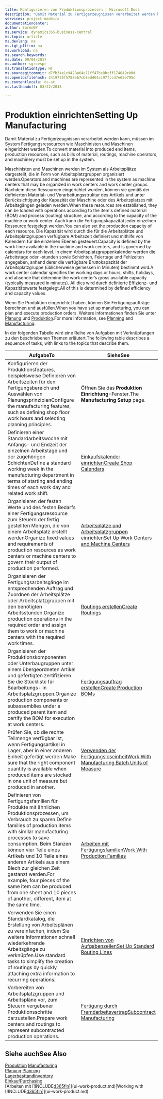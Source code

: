 ```yaml
---
title: Konfigurieren von Produktionsprozessen | Microsoft Docs
description: "Damit Material zu Fertigerzeugnissen verarbeitet werden kann, müssen im System Fertigungsressourcen wie Maschinisten und Maschinen eingerichtet werden."
services: project-madeira
documentationcenter: 
author: SorenGP
ms.service: dynamics365-business-central
ms.topic: article
ms.devlang: na
ms.tgt_pltfrm: na
ms.workload: na
ms.search.keywords: 
ms.date: 09/04/2017
ms.author: sgroespe
ms.translationtype: HT
ms.sourcegitcommit: d7fb34e1c9428a64c71ff47be8bcff174649c00d
ms.openlocfilehash: 2419755f5788eb7cb8ed464ac97fccd7e63e795c
ms.contentlocale: de-at
ms.lasthandoff: 03/22/2018

---
```

# <a name="setting-up-manufacturing"></a><span data-ttu-id="10107-103">Produktion einrichten</span><span class="sxs-lookup"><span data-stu-id="10107-103">Setting Up Manufacturing</span></span>
<span data-ttu-id="10107-104">Damit Material zu Fertigerzeugnissen verarbeitet werden kann, müssen im System Fertigungsressourcen wie Maschinisten und Maschinen eingerichtet werden.</span><span class="sxs-lookup"><span data-stu-id="10107-104">To convert material into produced end items, production resources, such as bills of material, routings, machine operators, and machinery must be set up in the system.</span></span>

<span data-ttu-id="10107-105">Maschinisten und Maschinen werden im System als Arbeitsplätze dargestellt, die in Form von Arbeitsplatzgruppen organisiert werden.</span><span class="sxs-lookup"><span data-stu-id="10107-105">Operators and machines are represented in the system as machine centers that may be organized in work centers and work center groups.</span></span> <span data-ttu-id="10107-106">Nachdem diese Ressourcen eingerichtet wurden, können sie gemäß der definierten  Material- und Verarbeitungsstruktur des Artikels und unter Berücksichtigung der Kapazität der Maschine oder des Arbeitsplatzes mit Arbeitsgängen geladen werden.</span><span class="sxs-lookup"><span data-stu-id="10107-106">When these resources are established, they can be loaded with operations according to the item's defined material (BOM) and process (routing) structure, and according to the capacity of the machine or work center.</span></span> <span data-ttu-id="10107-107">Auch kann die Fertigungskapazität jeder einzelnen Ressource festgelegt werden.</span><span class="sxs-lookup"><span data-stu-id="10107-107">You can also set the production capacity of each resource.</span></span> <span data-ttu-id="10107-108">Die Kapazität wird durch die für die Arbeitsplätze und Arbeitsplatzgruppen verfügbare Arbeitszeit definiert und mithilfe von Kalendern für die einzelnen Ebenen gesteuert.</span><span class="sxs-lookup"><span data-stu-id="10107-108">Capacity is defined by the work time available in the machine and work centers, and is governed by calendars for each level.</span></span> <span data-ttu-id="10107-109">In einem Arbeitsplatzgruppenkalender werden die Arbeitstage oder -stunden sowie Schichten, Feiertage und Fehlzeiten angegeben, anhand derer die verfügbare Bruttokapazität der Arbeitsplatzgruppe (üblicherweise gemessen in Minuten) bestimmt wird.</span><span class="sxs-lookup"><span data-stu-id="10107-109">A work center calendar specifies the working days or hours, shifts, holidays, and absence that determine the work center’s gross available capacity (typically measured in minutes).</span></span> <span data-ttu-id="10107-110">All dies wird durch definierte Effizienz- und Kapazitätswerte festgelegt.</span><span class="sxs-lookup"><span data-stu-id="10107-110">All of this is determined by defined efficiency and capacity values.</span></span>  

<span data-ttu-id="10107-111">Wenn Sie Produktion eingerichtet haben, können Sie Fertigungsaufträge berechnen und ausfüllen.</span><span class="sxs-lookup"><span data-stu-id="10107-111">When you have set up manufacturing, you can plan and execute production orders.</span></span> <span data-ttu-id="10107-112">Weitere Informationen finden Sie unter [Planung](production-planning.md) und [Produktion](production-manage-manufacturing.md).</span><span class="sxs-lookup"><span data-stu-id="10107-112">For more information, see [Planning](production-planning.md) and [Manufacturing](production-manage-manufacturing.md).</span></span>  

 <span data-ttu-id="10107-113">In der folgenden Tabelle wird eine Reihe von Aufgaben mit Verknüpfungen zu den beschriebenen Themen erläutert.</span><span class="sxs-lookup"><span data-stu-id="10107-113">The following table describes a sequence of tasks, with links to the topics that describe them.</span></span>   

|<span data-ttu-id="10107-114">**Aufgabe**</span><span class="sxs-lookup"><span data-stu-id="10107-114">**To**</span></span>|<span data-ttu-id="10107-115">**Siehe**</span><span class="sxs-lookup"><span data-stu-id="10107-115">**See**</span></span>|  
|------------|-------------|  
|<span data-ttu-id="10107-116">Konfigurieren der Produktionsfeatures, beispielsweise Definieren von Arbeitszeiten für den Fertigungsbereich und Auswählen von Planungsprinzipien</span><span class="sxs-lookup"><span data-stu-id="10107-116">Configure the manufacturing features, such as defining shop floor work hours and selecting planning principles.</span></span>|<span data-ttu-id="10107-117">Öffnen Sie das **Produktion Einrichtung**-Fenster.</span><span class="sxs-lookup"><span data-stu-id="10107-117">The **Manufacturing Setup** page.</span></span>|  
|<span data-ttu-id="10107-118">Definieren einer Standardarbeitswoche mit Anfangs- und Endzeit der einzelnen Arbeitstage und der zugehörigen Schichten</span><span class="sxs-lookup"><span data-stu-id="10107-118">Define a standard working week in the manufacturing department in terms of starting and ending times of each work day and related work shift.</span></span>|[<span data-ttu-id="10107-119">Einkaufskalender einrichten</span><span class="sxs-lookup"><span data-stu-id="10107-119">Create Shop Calendars</span></span>](production-how-to-create-work-center-calendars.md)|  
|<span data-ttu-id="10107-120">Organisieren der festen Werte und des festen Bedarfs einer Fertigungsressource zum Steuern der fertig gestellten Mengen, die von einem Arbeitsplatz erstellt werden</span><span class="sxs-lookup"><span data-stu-id="10107-120">Organize fixed values and requirements of production resources as work centers or machine centers to govern their output of production performed.</span></span>|[<span data-ttu-id="10107-121">Arbeitsplätze und Arbeitsplatzgruppen einrichten</span><span class="sxs-lookup"><span data-stu-id="10107-121">Set Up Work Centers and Machine Centers</span></span>](production-how-to-set-up-work-and-machine-centers.md)|
|<span data-ttu-id="10107-122">Organisieren der Fertigungsarbeitsgänge im entsprechenden Auftrag und Zuordnen der Arbeitsplätze oder Arbeitsplatzgruppen mit den benötigten Arbeitsstunden.</span><span class="sxs-lookup"><span data-stu-id="10107-122">Organize production operations in the required order and assign them to work or machine centers with the required work times.</span></span>|[<span data-ttu-id="10107-123">Routings erstellen</span><span class="sxs-lookup"><span data-stu-id="10107-123">Create Routings</span></span>](production-how-to-create-routings.md)|
|<span data-ttu-id="10107-124">Organisieren der Produktionskomponenten oder Unterbaugruppen unter einem übergeordneten Artikel und gefertigten zertifizieren Sie die Stückliste für Bearbeitungs- in Arbeitsplatzgruppen.</span><span class="sxs-lookup"><span data-stu-id="10107-124">Organize production components or subassemblies under a produced parent item and certify the BOM for execution at work centers.</span></span>|[<span data-ttu-id="10107-125">Fertigungsauftrag erstellen</span><span class="sxs-lookup"><span data-stu-id="10107-125">Create Production BOMs</span></span>](production-how-to-create-production-boms.md)|
|<span data-ttu-id="10107-126">Prüfen Sie, ob die rechte Teilmenge verfügbar ist, wenn Fertigungsartikel in Lager, aber in einer anderen Einheit gefertigt werden.</span><span class="sxs-lookup"><span data-stu-id="10107-126">Make sure that the right component quantity is available when produced items are stocked in one unit of measure but produced in another.</span></span>|[<span data-ttu-id="10107-127">Verwenden der Fertigungsloseinheit</span><span class="sxs-lookup"><span data-stu-id="10107-127">Work With Manufacturing Batch Units of Measure</span></span>](production-how-to-use-the-manufacturing-batch-unit-of-measure.md)|  
|<span data-ttu-id="10107-128">Definieren von Fertigungsfamilien für Produkte mit ähnlichen Produktionsprozessen, um Verbrauch zu sparen.</span><span class="sxs-lookup"><span data-stu-id="10107-128">Define families of production items with similar manufacturing processes to save consumption.</span></span> <span data-ttu-id="10107-129">Beim Stanzen können vier Teile eines Artikels und 10 Teile eines anderen Artikels aus einem Blech zur gleichen Zeit gestanzt werden.</span><span class="sxs-lookup"><span data-stu-id="10107-129">For example, four pieces of the same item can be produced from one sheet and 10 pieces of another, different, item at the same time.</span></span>|[<span data-ttu-id="10107-130">Arbeiten mit Fertigungsfamilien</span><span class="sxs-lookup"><span data-stu-id="10107-130">Work With Production Families</span></span>](production-how-work-family.md)|
|<span data-ttu-id="10107-131">Verwenden Sie einen Standardkatalog, die Erstellung von Arbeitsplänen zu vereinfachen, indem Sie weitere Informationen schnell wiederkehrende Arbeitsgänge zu verknüpfen.</span><span class="sxs-lookup"><span data-stu-id="10107-131">Use standard tasks to simplify the creation of routings by quickly attaching extra information to recurring operations.</span></span>|[<span data-ttu-id="10107-132">Einrichten von Aufgabenzeilen</span><span class="sxs-lookup"><span data-stu-id="10107-132">Set Up Standard Routing Lines</span></span>](production-how-set-up-standard-routing-lines.md)|  
|<span data-ttu-id="10107-133">Vorbereiten von Arbeitsplatzgruppen und Arbeitspläne vor, zum Steuern vergebener Produktionsschritte darzustellen.</span><span class="sxs-lookup"><span data-stu-id="10107-133">Prepare work centers and routings to represent subcontracted production operations.</span></span>|[<span data-ttu-id="10107-134">Fertigung durch Fremdarbeitsvertrag</span><span class="sxs-lookup"><span data-stu-id="10107-134">Subcontract Manufacturing</span></span>](production-how-to-subcontract-manufacturing.md)|  

## <a name="see-also"></a><span data-ttu-id="10107-135">Siehe auch</span><span class="sxs-lookup"><span data-stu-id="10107-135">See Also</span></span>
<span data-ttu-id="10107-136">[Produktion](production-manage-manufacturing.md)  </span><span class="sxs-lookup"><span data-stu-id="10107-136">[Manufacturing](production-manage-manufacturing.md)  </span></span>  
<span data-ttu-id="10107-137">[Planung](production-planning.md) </span><span class="sxs-lookup"><span data-stu-id="10107-137">[Planning](production-planning.md) </span></span>  
[<span data-ttu-id="10107-138">Lagerbesttand</span><span class="sxs-lookup"><span data-stu-id="10107-138">Inventory</span></span>](inventory-manage-inventory.md)  
[<span data-ttu-id="10107-139">Einkauf</span><span class="sxs-lookup"><span data-stu-id="10107-139">Purchasing</span></span>](purchasing-manage-purchasing.md)  
<span data-ttu-id="10107-140">[Arbeiten mit [!INCLUDE[d365fin](includes/d365fin_md.md)]](ui-work-product.md)</span><span class="sxs-lookup"><span data-stu-id="10107-140">[Working with [!INCLUDE[d365fin](includes/d365fin_md.md)]](ui-work-product.md)</span></span>

